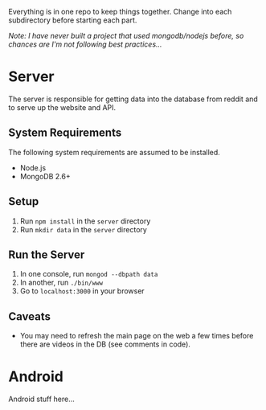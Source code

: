 Everything is in one repo to keep things together. Change into each subdirectory
before starting each part.

*Note: I have never built a project that used mongodb/nodejs before, 
so chances are I'm not following best practices...*

# Server
The server is responsible for getting data into the database from reddit and
to serve up the website and API.

## System Requirements
The following system requirements are assumed to be installed.

* Node.js
* MongoDB 2.6+

## Setup
1. Run ``npm install`` in the ``server`` directory
2. Run ``mkdir data`` in the ``server`` directory

## Run the Server
1. In one console, run ``mongod --dbpath data``
2. In another, run ``./bin/www``
3. Go to ``localhost:3000`` in your browser

## Caveats
- You may need to refresh the main page on the web a few times before there are
videos in the DB (see comments in code).

# Android
Android stuff here...